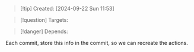 
>[!tip] Created: [2024-09-22 Sun 11:53]

>[!question] Targets: 

>[!danger] Depends: 

Each commit, store this info in the commit, so we can recreate the actions.